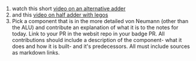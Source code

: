 1. watch this short [video on an alternative adder](https://www.youtube.com/watch?v=GcDshWmhF4A)
2. and this [video on half adder with legos](https://www.youtube.com/watch?v=5X_Ft4YR_wU)
3. Pick a component that is in the more detailed von Neumann (other than the ALU) and contribute an explanation of what it is to the notes for today.  Link to your PR in the websit repo in your badge PR. All contributions should include a description of the component- what it does and how it is built- and it's predecessors.  All must include sources as markdown links. 